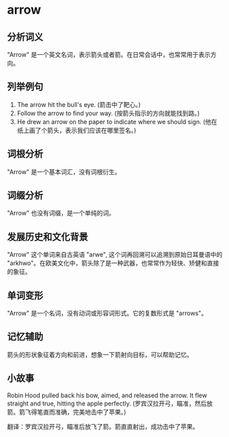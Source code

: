 # arrow

## 分析词义

  

"Arrow" 是一个英文名词，表示箭头或者箭。在日常会话中，也常常用于表示方向。

  

## 列举例句

  

1.  The arrow hit the bull's eye. (箭击中了靶心。)
2.  Follow the arrow to find your way. (按箭头指示的方向就能找到路。)
3.  He drew an arrow on the paper to indicate where we should sign. (他在纸上画了个箭头，表示我们应该在哪里签名。)

  

## 词根分析

  

"Arrow" 是一个基本词汇，没有词根衍生。

  

## 词缀分析

  

"Arrow" 也没有词缀，是一个单纯的词。

  

## 发展历史和文化背景

  

"Arrow" 这个单词来自古英语 "arwe", 这个词再回溯可以追溯到原始日耳曼语中的 "arkhwo"。在欧美文化中，箭头除了是一种武器，也常常作为轻快、矫健和直接的象征。

  

## 单词变形

  

"Arrow" 是一个名词，没有动词或形容词形式。它的复数形式是 "arrows"。

  

## 记忆辅助

  

箭头的形状象征着方向和前进，想象一下箭射向目标，可以帮助记忆。

  

## 小故事

  

Robin Hood pulled back his bow, aimed, and released the arrow. It flew straight and true, hitting the apple perfectly. (罗宾汉拉开弓，瞄准，然后放箭。箭飞得笔直而准确，完美地击中了苹果。)

  

翻译：罗宾汉拉开弓，瞄准后放飞了箭。箭直直射出，成功击中了苹果。
